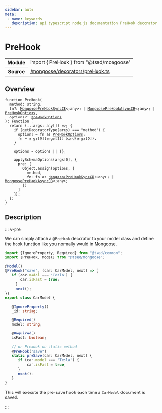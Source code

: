 ```yaml
---
sidebar: auto
meta:
 - name: keywords
   description: api typescript node.js documentation PreHook decorator
---
```

# PreHook <Badge text="Decorator" type="decorator"/>
<!-- Summary -->
<section class="symbol-info"><table class="is-full-width"><tbody><tr><th>Module</th><td><div class="lang-typescript"><span class="token keyword">import</span> { PreHook }&nbsp;<span class="token keyword">from</span>&nbsp;<span class="token string">"@tsed/mongoose"</span></div></td></tr><tr><th>Source</th><td><a href="https://github.com/Romakita/ts-express-decorators/blob/v4.30.1/src//mongoose/decorators/preHook.ts#L0-L0">/mongoose/decorators/preHook.ts</a></td></tr></tbody></table></section>

<!-- Overview -->
## Overview


<pre><code class="typescript-lang ">function <span class="token function">PreHook</span><span class="token punctuation">(</span>
  method<span class="token punctuation">:</span> <span class="token keyword">string</span><span class="token punctuation">,</span>
  fn?<span class="token punctuation">:</span> <a href="/api/mongoose/interfaces/MongoosePreHookSyncCB.html"><span class="token">MongoosePreHookSyncCB</span></a>&lt<span class="token punctuation">;</span><span class="token keyword">any</span>&gt<span class="token punctuation">;</span> | <a href="/api/mongoose/interfaces/MongoosePreHookAsyncCB.html"><span class="token">MongoosePreHookAsyncCB</span></a>&lt<span class="token punctuation">;</span><span class="token keyword">any</span>&gt<span class="token punctuation">;</span> | <a href="/api/mongoose/decorators/PreHookOptions.html"><span class="token">PreHookOptions</span></a><span class="token punctuation">,</span>
  options?<span class="token punctuation">:</span> <a href="/api/mongoose/decorators/PreHookOptions.html"><span class="token">PreHookOptions</span></a>
<span class="token punctuation">)</span><span class="token punctuation">:</span> Function <span class="token punctuation">{</span>
  return <span class="token punctuation">(</span>...args<span class="token punctuation">:</span> <span class="token keyword">any</span><span class="token punctuation">[</span><span class="token punctuation">]</span><span class="token punctuation">)</span> =&gt<span class="token punctuation">;</span> <span class="token punctuation">{</span>
    if <span class="token punctuation">(</span><span class="token function">getDecoratorType</span><span class="token punctuation">(</span>args<span class="token punctuation">)</span> === <span class="token string">"method"</span><span class="token punctuation">)</span> <span class="token punctuation">{</span>
      options<span class="token punctuation"> = </span>fn <span class="token keyword">as</span> <a href="/api/mongoose/decorators/PreHookOptions.html"><span class="token">PreHookOptions</span></a><span class="token punctuation">;</span>
      fn<span class="token punctuation"> = </span>args<span class="token punctuation">[</span>0<span class="token punctuation">]</span><span class="token punctuation">[</span>args<span class="token punctuation">[</span>1<span class="token punctuation">]</span><span class="token punctuation">]</span>.<span class="token function">bind</span><span class="token punctuation">(</span>args<span class="token punctuation">[</span>0<span class="token punctuation">]</span><span class="token punctuation">)</span><span class="token punctuation">;</span>
    <span class="token punctuation">}</span>

    options<span class="token punctuation"> = </span>options || <span class="token punctuation">{</span><span class="token punctuation">}</span><span class="token punctuation">;</span>

    <span class="token function">applySchemaOptions</span><span class="token punctuation">(</span>args<span class="token punctuation">[</span>0<span class="token punctuation">]</span><span class="token punctuation">,</span> <span class="token punctuation">{</span>
      pre<span class="token punctuation">:</span> <span class="token punctuation">[</span>
        Object.<span class="token function">assign</span><span class="token punctuation">(</span>options<span class="token punctuation">,</span> <span class="token punctuation">{</span>
          method<span class="token punctuation">,</span>
          fn<span class="token punctuation">:</span> fn <span class="token keyword">as</span> <a href="/api/mongoose/interfaces/MongoosePreHookSyncCB.html"><span class="token">MongoosePreHookSyncCB</span></a>&lt<span class="token punctuation">;</span><span class="token keyword">any</span>&gt<span class="token punctuation">;</span> | <a href="/api/mongoose/interfaces/MongoosePreHookAsyncCB.html"><span class="token">MongoosePreHookAsyncCB</span></a>&lt<span class="token punctuation">;</span><span class="token keyword">any</span>&gt<span class="token punctuation">;</span>
        <span class="token punctuation">}</span><span class="token punctuation">)</span>
      <span class="token punctuation">]</span>
    <span class="token punctuation">}</span><span class="token punctuation">)</span><span class="token punctuation">;</span>
  <span class="token punctuation">}</span><span class="token punctuation">;</span>
<span class="token punctuation">}</span>
</code></pre>



<!-- Description -->
## Description

::: v-pre


We can simply attach a `@PreHook` decorator to your model class and
define the hook function like you normally would in Mongoose.

```typescript
import {IgnoreProperty, Required} from "@tsed/common";
import {PreHook, Model} from "@tsed/mongoose";

@Model()
@PreHook("save", (car: CarModel, next) => {
   if (car.model === 'Tesla') {
       car.isFast = true;
     }
     next();
})
export class CarModel {

   @IgnoreProperty()
   _id: string;

   @Required()
   model: string;

   @Required()
   isFast: boolean;

   // or Prehook on static method
   @PreHook("save")
   static preSave(car: CarModel, next) {
      if (car.model === 'Tesla') {
          car.isFast = true;
      }
      next();
   }
}
```

This will execute the pre-save hook each time a `CarModel` document is saved.


:::